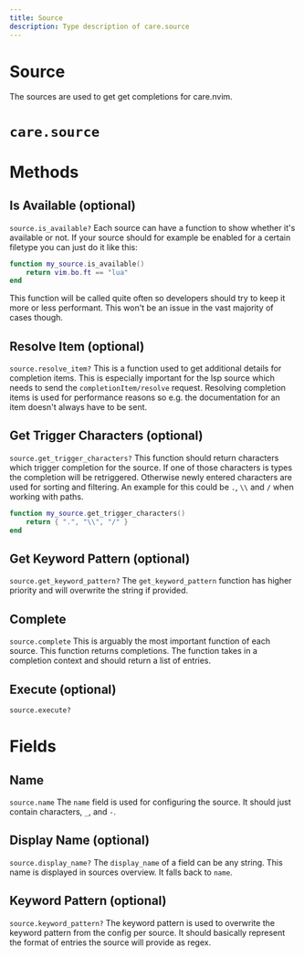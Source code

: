 ```yaml
---
title: Source
description: Type description of care.source
---
```


# Source

The sources are used to get get completions for care.nvim.
# `care.source`

# Methods

## Is Available (optional)
`source.is_available?`
Each source can have a function to show whether it's available or not. If your source should
for example be enabled for a certain filetype you can just do it like this:
```lua
function my_source.is_available()
    return vim.bo.ft == "lua"
end
```
This function will be called quite often so developers should try to keep it more or less
performant. This won't be an issue in the vast majority of cases though.

## Resolve Item (optional)
`source.resolve_item?`
This is a function used to get additional details for completion items. This is especially
important for the lsp source which needs to send the `completionItem/resolve` request.
Resolving completion items is used for performance reasons so e.g. the documentation for an item
doesn't always have to be sent.

## Get Trigger Characters (optional)
`source.get_trigger_characters?`
This function should return characters which trigger completion for the source. If one of those
characters is types the completion will be retriggered. Otherwise newly entered characters are
used for sorting and filtering.
An example for this could be `.`, `\\` and `/` when working with paths.
```lua
function my_source.get_trigger_characters()
    return { ".", "\\", "/" }
end
```

## Get Keyword Pattern (optional)
`source.get_keyword_pattern?`
The `get_keyword_pattern` function has higher priority and will overwrite the string if provided.

## Complete
`source.complete`
This is arguably the most important function of each source. This function returns completions.
The function takes in a completion context and should return a
list of entries.

## Execute (optional)
`source.execute?`

# Fields

## Name
`source.name`
The `name` field is used for configuring the source. It should just contain characters, `_`, and `-`.

## Display Name (optional)
`source.display_name?`
The `display_name` of a field can be any string. This name is displayed in sources overview.
It falls back to `name`.

## Keyword Pattern (optional)
`source.keyword_pattern?`
The keyword pattern is used to overwrite the keyword pattern from the config per source. It
should basically represent the format of entries the source will provide as regex.